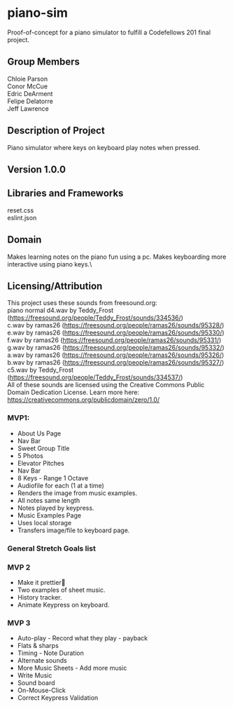 # piano-sim
Proof-of-concept for a piano simulator to fulfill a Codefellows 201 final project.

## Group Members
Chloie Parson\
Conor McCue\
Edric DeArment\
Felipe Delatorre\
Jeff Lawrence

## Description of Project
Piano simulator where keys on keyboard play notes when pressed. 

## Version 1.0.0

## Libraries and Frameworks
reset.css\
eslint.json

## Domain
Makes learning notes on the piano fun using a pc. Makes keyboarding more interactive using piano keys.\

## Licensing/Attribution
This project uses these sounds from freesound.org:\
piano normal d4.wav by Teddy_Frost (https://freesound.org/people/Teddy_Frost/sounds/334536/)\
c.wav by ramas26 (https://freesound.org/people/ramas26/sounds/95328/)\
e.wav by ramas26 (https://freesound.org/people/ramas26/sounds/95330/)\
f.wav by ramas26 (https://freesound.org/people/ramas26/sounds/95331/)\
g.wav by ramas26 (https://freesound.org/people/ramas26/sounds/95332/)\
a.wav by ramas26 (https://freesound.org/people/ramas26/sounds/95326/)\
b.wav by ramas26 (https://freesound.org/people/ramas26/sounds/95327/)\
c5.wav by Teddy_Frost (https://freesound.org/people/Teddy_Frost/sounds/334537/)\
All of these sounds are licensed using the Creative Commons Public Domain Dedication License. Learn more here: https://creativecommons.org/publicdomain/zero/1.0/

### MVP1:
* About Us Page
* Nav Bar
* Sweet Group Title
* 5 Photos
* Elevator Pitches
* Nav Bar
* 8 Keys - Range 1 Octave
* Audiofile for each (1 at a time)
* Renders the image from music examples.
* All notes same length
* Notes played by keypress.
* Music Examples Page
* Uses local storage
* Transfers image/file to keyboard page.

### General Stretch Goals list
### MVP 2
* Make it prettier
* Two examples of sheet music.
* History tracker.
* Animate Keypress on keyboard.
### MVP 3
* Auto-play - Record what they play - payback
* Flats & sharps
* Timing - Note Duration
* Alternate sounds
* More Music Sheets - Add more music 
* Write Music
* Sound board
* On-Mouse-Click
* Correct Keypress Validation
